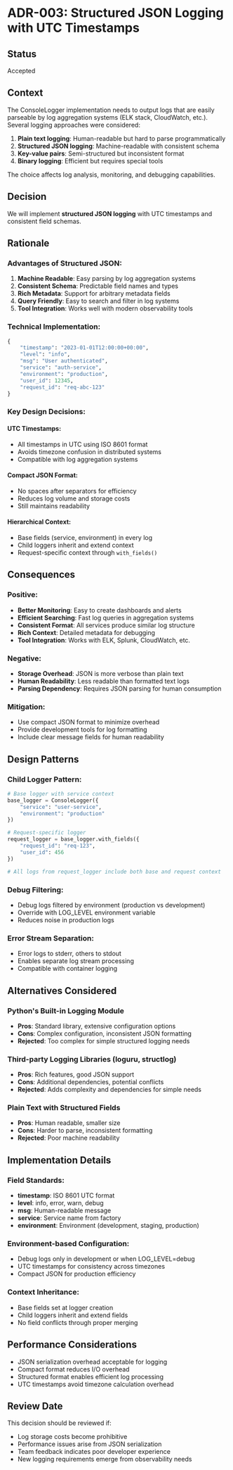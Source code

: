 # ADR-003: Structured JSON Logging with UTC Timestamps

## Status
Accepted

## Context
The ConsoleLogger implementation needs to output logs that are easily parseable by log aggregation systems (ELK stack, CloudWatch, etc.). Several logging approaches were considered:

1. **Plain text logging**: Human-readable but hard to parse programmatically
2. **Structured JSON logging**: Machine-readable with consistent schema
3. **Key-value pairs**: Semi-structured but inconsistent format
4. **Binary logging**: Efficient but requires special tools

The choice affects log analysis, monitoring, and debugging capabilities.

## Decision
We will implement **structured JSON logging** with UTC timestamps and consistent field schemas.

## Rationale

### Advantages of Structured JSON:
1. **Machine Readable**: Easy parsing by log aggregation systems
2. **Consistent Schema**: Predictable field names and types
3. **Rich Metadata**: Support for arbitrary metadata fields
4. **Query Friendly**: Easy to search and filter in log systems
5. **Tool Integration**: Works well with modern observability tools

### Technical Implementation:
```python
{
    "timestamp": "2023-01-01T12:00:00+00:00",
    "level": "info",
    "msg": "User authenticated",
    "service": "auth-service",
    "environment": "production",
    "user_id": 12345,
    "request_id": "req-abc-123"
}
```

### Key Design Decisions:

#### UTC Timestamps:
- All timestamps in UTC using ISO 8601 format
- Avoids timezone confusion in distributed systems
- Compatible with log aggregation systems

#### Compact JSON Format:
- No spaces after separators for efficiency
- Reduces log volume and storage costs
- Still maintains readability

#### Hierarchical Context:
- Base fields (service, environment) in every log
- Child loggers inherit and extend context
- Request-specific context through `with_fields()`

## Consequences

### Positive:
- **Better Monitoring**: Easy to create dashboards and alerts
- **Efficient Searching**: Fast log queries in aggregation systems
- **Consistent Format**: All services produce similar log structure
- **Rich Context**: Detailed metadata for debugging
- **Tool Integration**: Works with ELK, Splunk, CloudWatch, etc.

### Negative:
- **Storage Overhead**: JSON is more verbose than plain text
- **Human Readability**: Less readable than formatted text logs
- **Parsing Dependency**: Requires JSON parsing for human consumption

### Mitigation:
- Use compact JSON format to minimize overhead
- Provide development tools for log formatting
- Include clear message fields for human readability

## Design Patterns

### Child Logger Pattern:
```python
# Base logger with service context
base_logger = ConsoleLogger({
    "service": "user-service",
    "environment": "production"
})

# Request-specific logger
request_logger = base_logger.with_fields({
    "request_id": "req-123",
    "user_id": 456
})

# All logs from request_logger include both base and request context
```

### Debug Filtering:
- Debug logs filtered by environment (production vs development)
- Override with LOG_LEVEL environment variable
- Reduces noise in production logs

### Error Stream Separation:
- Error logs to stderr, others to stdout
- Enables separate log stream processing
- Compatible with container logging

## Alternatives Considered

### Python's Built-in Logging Module
- **Pros**: Standard library, extensive configuration options
- **Cons**: Complex configuration, inconsistent JSON formatting
- **Rejected**: Too complex for simple structured logging needs

### Third-party Logging Libraries (loguru, structlog)
- **Pros**: Rich features, good JSON support
- **Cons**: Additional dependencies, potential conflicts
- **Rejected**: Adds complexity and dependencies for simple needs

### Plain Text with Structured Fields
- **Pros**: Human readable, smaller size
- **Cons**: Harder to parse, inconsistent formatting
- **Rejected**: Poor machine readability

## Implementation Details

### Field Standards:
- **timestamp**: ISO 8601 UTC format
- **level**: info, error, warn, debug
- **msg**: Human-readable message
- **service**: Service name from factory
- **environment**: Environment (development, staging, production)

### Environment-based Configuration:
- Debug logs only in development or when LOG_LEVEL=debug
- UTC timestamps for consistency across timezones
- Compact JSON for production efficiency

### Context Inheritance:
- Base fields set at logger creation
- Child loggers inherit and extend fields
- No field conflicts through proper merging

## Performance Considerations
- JSON serialization overhead acceptable for logging
- Compact format reduces I/O overhead
- Structured format enables efficient log processing
- UTC timestamps avoid timezone calculation overhead

## Review Date
This decision should be reviewed if:
- Log storage costs become prohibitive
- Performance issues arise from JSON serialization
- Team feedback indicates poor developer experience
- New logging requirements emerge from observability needs